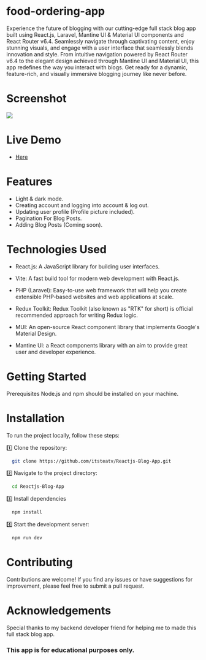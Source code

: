 # food-ordering-app

Experience the future of blogging with our cutting-edge full stack blog app built using React.js, Laravel, Mantine UI & Material UI components and React Router v6.4. Seamlessly navigate through captivating content, enjoy stunning visuals, and engage with a user interface that seamlessly blends innovation and style. From intuitive navigation powered by React Router v6.4 to the elegant design achieved through Mantine UI and Material UI, this app redefines the way you interact with blogs. Get ready for a dynamic, feature-rich, and visually immersive blogging journey like never before.

# Screenshot

![](../Reactjs-Blog-App/src/assets/BlogScreenshot.png)

# Live Demo

- [Here](https://reactjs-blog-app-pearl.vercel.app/)

# Features

- Light & dark mode.
- Creating account and logging into account & log out.
- Updating user profile (Profile picture included).
- Pagination For Blog Posts.
- Adding Blog Posts (Coming soon).

# Technologies Used

- React.js: A JavaScript library for building user interfaces.

- Vite: A fast build tool for modern web development with React.js.

- PHP (Laravel): Easy-to-use web framework that will help you create extensible PHP-based websites and web applications at scale.

- Redux Toolkit: Redux Toolkit (also known as "RTK" for short) is official recommended approach for writing Redux logic.

- MUI: An open-source React component library that implements Google's Material Design.

- Mantine UI: a React components library with an aim to provide great user and developer experience.

# Getting Started

Prerequisites
Node.js and npm should be installed on your machine.

# Installation

To run the project locally, follow these steps:

1️⃣ Clone the repository:

```bash
  git clone https://github.com/itsteatv/Reactjs-Blog-App.git
```

2️⃣ Navigate to the project directory:

```bash
  cd Reactjs-Blog-App
```

3️⃣ Install dependencies

```bash
  npm install
```

4️⃣ Start the development server:

```bash
  npm run dev
```

# Contributing

Contributions are welcome! If you find any issues or have suggestions for improvement, please feel free to submit a pull request.

# Acknowledgements

Special thanks to my backend developer friend for helping me to made this full stack blog app.

### This app is for educational purposes only.

